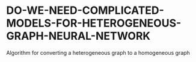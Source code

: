 # DO-WE-NEED-COMPLICATED-MODELS-FOR-HETEROGENEOUS-GRAPH-NEURAL-NETWORK
Algorithm for converting a heterogeneous graph to a homogeneous graph
